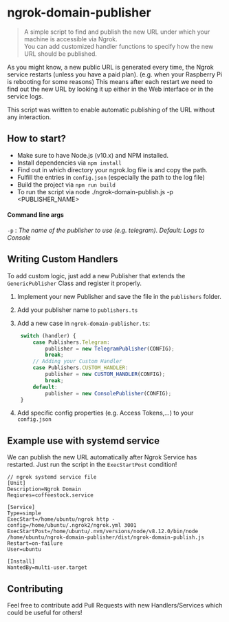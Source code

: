 # ngrok-domain-publisher

>A simple script to find and publish the new URL under which your machine is accessible via Ngrok.<br>
>You can add customized handler functions to specify how the new URL should be published.

As you might know, a new public URL is generated every time, the Ngrok service restarts (unless you have a paid plan).
(e.g. when your Raspberry Pi is rebooting for some reasons)
This means after each restart we need to find out the new URL by looking it up either in the Web interface or in the service logs.

This script was written to enable automatic publishing of the URL without any interaction. 

## How to start?
* Make sure to have Node.js (v10.x) and NPM installed.
* Install dependencies via `npm install`
* Find out in which directory your ngrok.log file is and copy the path.
* Fulfill the entries in `config.json` (especially the path to the log file)
* Build the project via `npm run build`
* To run the script via node ./ngrok-domain-publish.js -p <PUBLISHER_NAME>

#### Command line args
`-p`  : *The name of the publisher to use (e.g. telegram). Default: Logs to Console*

## Writing Custom Handlers
To add custom logic, just add a new Publisher that extends the `GenericPublisher` Class and register it properly.

1. Implement your new Publisher and save the file in the `publishers` folder.
2. Add your publisher name to `publishers.ts`
3. Add a new case in `ngrok-domain-publisher.ts`:
   ``` typescript
    switch (handler) {
        case Publishers.Telegram:
            publisher = new TelegramPublisher(CONFIG);
            break;
        // Adding your Custom Handler
        case Publishers.CUSTOM_HANDLER:
            publisher = new CUSTOM_HANDLER(CONFIG);
            break;
        default:
            publisher = new ConsolePublisher(CONFIG);
    }
    ```

4. Add specific config properties (e.g. Access Tokens,...) to your `config.json`

## Example use with systemd service
We can publish the new URL automatically after Ngrok Service has restarted.
Just run the script in the `ExecStartPost` condition!
```
// ngrok systemd service file
[Unit]
Description=Ngrok Domain
Reqiures=coffeestock.service

[Service]
Type=simple
ExecStart=/home/ubuntu/ngrok http -config=/home/ubuntu/.ngrok2/ngrok.yml 3001
ExecStartPost=/home/ubuntu/.nvm/versions/node/v8.12.0/bin/node /home/ubuntu/ngrok-domain-publisher/dist/ngrok-domain-publish.js
Restart=on-failure
User=ubuntu

[Install]
WantedBy=multi-user.target
```

## Contributing
Feel free to contribute add Pull Requests with new Handlers/Services which could be useful for others!
